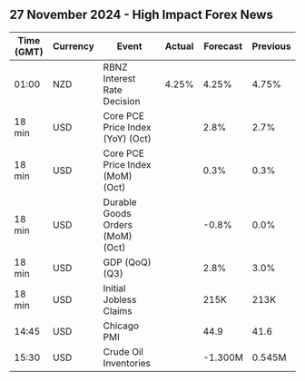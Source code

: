 ## 27 November 2024 - High Impact Forex News

| Time (GMT) | Currency | Event | Actual | Forecast | Previous |
|------|----------|-------|--------|----------|----------|
| 01:00 | NZD | RBNZ Interest Rate Decision | 4.25% | 4.25% | 4.75% |
| 18 min | USD | Core PCE Price Index (YoY) (Oct) |  | 2.8% | 2.7% |
| 18 min | USD | Core PCE Price Index (MoM) (Oct) |  | 0.3% | 0.3% |
| 18 min | USD | Durable Goods Orders (MoM) (Oct) |  | -0.8% | 0.0% |
| 18 min | USD | GDP (QoQ) (Q3) |  | 2.8% | 3.0% |
| 18 min | USD | Initial Jobless Claims |  | 215K | 213K |
| 14:45 | USD | Chicago PMI |  | 44.9 | 41.6 |
| 15:30 | USD | Crude Oil Inventories |  | -1.300M | 0.545M |
